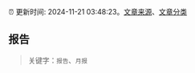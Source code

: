 :alarm_clock: 更新时间: 2024-11-21 03:48:23。[文章来源](/README.md)、[文章分类](/TAGS.md)

## 报告


> 关键字：`报告`、`月报`



